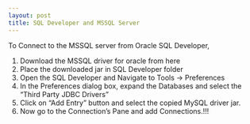 ```yaml
---
layout: post
title: SQL Developer and MSSQL Server
---
```


To Connect to the MSSQL server from Oracle SQL Developer,

1. Download the MSSQL driver for oracle from here
2. Place the downloaded jar in SQL Developer folder
3. Open the SQL Developer and Navigate to Tools -> Preferences
4. In the Preferences dialog box, expand the Databases and select the “Third Party JDBC Drivers”
5. Click on “Add Entry” button and select the copied MySQL driver jar.
6. Now go to the Connection’s Pane and add Connections.!!!

